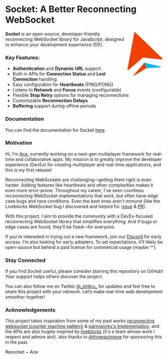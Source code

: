 # Socket: A Better Reconnecting WebSocket

<img src="https://github.com/resocket/test-assets/blob/master/assets/resocket-logo-rb.png?raw=true" align="right" alt="Socket logo" width="120" height="145">

**Socket** is an open-source, developer-friendly reconnecting WebSocket library for JavaScript, designed to enhance your development experience (DX).

### Key Features:

- **Authentication** and **Dynamic URL** support
- Built-in APIs for **Connection Status** and **Lost Connection** handling
- Easy configuration for **Heartbeats** (PING/PONG)
- Listens to **Network** and **Focus** events (configurable)
- Flexible **Stop Retry** options for managing reconnections
- Customizable **Reconnection Delays**
- **Buffering** support during offline periods

### Documentation

You can find the documentation for Socket [here](https://docs.resocket.io/socket).

### Motivation

Hi, I’m [Ace](https://github.com/dev-badace), currently working on a next-gen multiplayer framework for real-time and collaborative apps. My mission is to greatly improve the developer experience (DevEx) for creating multiplayer and real-time applications, and this is my first release!

Reconnecting WebSockets are challenging—getting them right is even harder. Adding features like heartbeats and other complexities makes it even more error-prone. Throughout my career, I've seen countless reconnecting WebSocket implementations that _work_, but often have edge case bugs and race conditions. Even the best ones aren't immune (like the Liveblocks WebSocket bug I discovered and helped fix: [issue](https://github.com/liveblocks/liveblocks/issues/1459) & [PR](https://github.com/liveblocks/liveblocks/pull/1463)).

With this project, I aim to provide the community with a DevEx-focused reconnecting WebSocket library that simplifies everything. And if bugs or edge cases are found, they’ll be fixed—for everyone.

If you’re interested in trying out a new framework, join our [Discord](https://discord.gg/FQb86Sqxhd) for early access. I’m also looking for early adopters. To set expectations, it’ll likely be open-source but behind a paid license for commercial usage (maybe ^^).

### Stay Connected

If you find Socket useful, please consider starring this repository on GitHub! Your support helps others discover the project.

You can also follow me on Twitter [@\_shibru\_](https://x.com/_shibru_) for updates and feel free to share this project with your network. Let’s make real-time web development smoother together!

### Acknowledgements

This project takes inspiration from some of my past works [reconnecting websocket (counter machine pattern)](https://github.com/dev-badace/party-socket-test) & [partyworks's implementation](https://github.com/Partywork/partyworks/tree/master/packages/partyworks-socket). and the APIs are also hugely inspired by [liveblocks](https://liveblocks.io) (it's a team whose work I respect and admire alot). also thankx to [@threepointone](https://x.com/threepointone) for sponsoring this in the past.

Resocket ~ Ace
